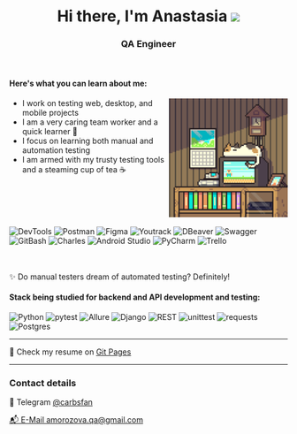 <h1 align="center">Hi there, I'm Anastasia </a> <img src="https://github.com/blackcater/blackcater/raw/main/images/Hi.gif" height="32" /></h1>
<h3 align="center"> QA Engineer </h3>

<br>
<div style="display: flex;">
	<div style="flex: 1;">
		<h4>Here's what you can learn about me:</h4> <img align="right" alt="GIF" height="215" width="215" src="media/bb6d7677244c8427db85c4d7e2a903ca.gif" />
		<ul>
			<li>I work on testing web, desktop, and mobile projects</li>
			<li>I am a very caring team worker and a quick learner 🧡</li>
			<li>I focus on learning both manual and automation testing</li>
			<li>I am armed with my trusty testing tools and a steaming cup of tea ☕️</li>
		</ul>
	</div>
</div>
<br>
<div align="left">
	<div> 
        <img alt="DevTools" src="https://img.shields.io/badge/DevTools-FFE4C4?style=for-the-badge&logo=googlechrome"> 
        <img alt="Postman" src="https://img.shields.io/badge/Postman-FFE4C4?style=for-the-badge&logo=postman">             
        <img alt="Figma" src="https://img.shields.io/badge/Figma-FFE4C4?style=for-the-badge&logo=figma"> 
        <img alt="Youtrack" src="https://img.shields.io/badge/Youtrack-FFE4C4?style=for-the-badge&logo=youtrack"> 
        <img alt="DBeaver" src="https://img.shields.io/badge/DBeaver-FFE4C4?style=for-the-badge&logo=dbeaver">
        <img alt="Swagger" src="https://img.shields.io/badge/Swagger-FFE4C4?style=for-the-badge&logo=swagger"> </div>
	<div> 
        <img alt="GitBash" src="https://img.shields.io/badge/GitBash-FFE4C4?style=for-the-badge&logo=git"> 
        <img alt="Charles" src="https://img.shields.io/badge/Charles-FFE4C4?style=for-the-badge&logo=charlesproxy"> 
        <img alt="Android Studio" src="https://img.shields.io/badge/Android%20Studio-FFE4C4?style=for-the-badge&logo=androidstudio"> 
        <img alt="PyCharm" src="https://img.shields.io/badge/PyCharm-FFE4C4?style=for-the-badge&logo=PyCharm&logoColor=black"> 
      	<img alt="Trello" src="https://img.shields.io/badge/Trello-FFE4C4?style=for-the-badge&logo=trello&logoColor=blue"> 
    </div>
</div>
<br> 
<br>

✨ Do manual testers dream of automated testing?
Definitely!

<div align="left">
	<h4>Stack being studied for backend and API development and testing:</h4>
	<div> 

![Python](https://img.shields.io/badge/Python-3776AB?style=for-the-badge&logo=python&logoColor=white)
![pytest](https://img.shields.io/badge/pytest-blue?style=for-the-badge&logo=pytest)
![Allure](https://img.shields.io/badge/-Allure-%23E1FCAD?style=for-the-badge&logo=allure)
![Django](https://img.shields.io/badge/Django-092E20?style=for-the-badge&logo=django&logoColor=white)
![REST](https://img.shields.io/badge/REST-005f85?style=for-the-badge&logo=rest&logoColor=white)
![unittest](https://img.shields.io/badge/unittest-FFC107?style=for-the-badge&logo=python&logoColor=white)
![requests](https://img.shields.io/badge/requests-FFB6C1?style=for-the-badge&logo=requests&logoColor=white)
![Postgres](https://img.shields.io/badge/postgres-%23316192.svg?style=for-the-badge&logo=postgresql&logoColor=white) 
	</div>
 </div> 

____________________________
📝 Check my resume on [Git Pages](https://calculatedmediocrity.github.io/CV/)
 ___________________________

### Contact details
💌 Telegram  <a href="https://t.me/carbsfan" target="blank">@carbsfan

📬   E-Mail amorozova.qa@gmail.com
